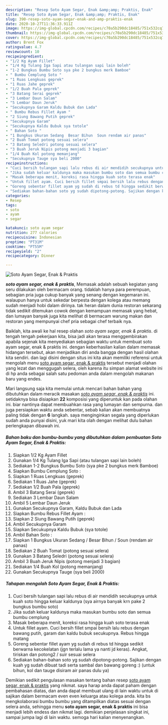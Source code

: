 ```yaml
---
description: "Resep Soto Ayam Segar, Enak &amp;amp; Praktis, Enak"
title: "Resep Soto Ayam Segar, Enak &amp;amp; Praktis, Enak"
slug: 390-resep-soto-ayam-segar-enak-and-amp-praktis-enak
date: 2020-10-27T11:36:33.911Z
image: https://img-global.cpcdn.com/recipes/c70a5b290dc18485/751x532cq70/soto-ayam-segar-enak-praktis-foto-resep-utama.jpg
thumbnail: https://img-global.cpcdn.com/recipes/c70a5b290dc18485/751x532cq70/soto-ayam-segar-enak-praktis-foto-resep-utama.jpg
cover: https://img-global.cpcdn.com/recipes/c70a5b290dc18485/751x532cq70/soto-ayam-segar-enak-praktis-foto-resep-utama.jpg
author: Brent Fox
ratingvalue: 4.7
reviewcount: 10
recipeingredient:
- "1/2 Kg Ayam Fillet"
- "1/4 Kg Tulang Iga Sapi atau tulangan sapi lain boleh"
- "1-2 Bungkus Bumbu Soto sya pke 2 bungkus merk Bamboe"
- " Bumbu Cemplung Soto "
- "1 Ruas Lengkuas geprek"
- "1 Ruas Jahe geprek"
- "1/2 Buah Pala geprek"
- "3 Batang Serai geprek"
- "3 Lembar Daun Salam"
- "5 Lembar Daun Jeruk"
- "Secukupnya Garam Kaldu Bubuk dan Lada"
- " Bumbu Rebus Fillet Ayam "
- "2 Siung Bawang Putih geprek"
- "Secukupnya Garam"
- "Secukupnya Kaldu Bubuk sya totole"
- " Bahan Soto "
- "1 Bungkus Ukuran Sedang  Besar Bihun  Soun rendam air panas"
- "2 Buah Tomat potong sesuai selera"
- "3 Batang Seledri potong sesuai selera"
- "3 Buah Jeruk Nipis potong menjadi 3 bagian"
- "1/4 Buah Kol potong memanjang"
- "Secukupnya Tauge sya beli 2000"
recipeinstructions:
- "Cuci bersih tulangan sapi lalu rebus di air mendidih secukupnya untuk kuah soto hingga keluar kaldunya (sya airnya banyak krn pake 2 bungkus bumbu soto)"
- "Jika sudah keluar kaldunya maka masukan bumbu soto dan semua bumbu cemplung"
- "Masak beberapa menit, koreksi rasa hingga kuah soto terasa enak"
- "Untuk fillet ayam. Cuci bersih fillet smpai bersih lalu rebus dengan bawang putih, garam dan kaldu bubuk secukupnya. Rebus hingga matang"
- "Goreng sebentar fillet ayam yg sudah di rebus td hingga sedikit berwarna kecokelatan (jgn terlalu lama ya nanti jd keras). Angkat, tiriskan dan potong2 / suir sesuai selera"
- "Sediakan bahan-bahan soto yg sudah dipotong-potong. Sajikan dengan kuah yg sudah dibuat tadi serta sambal dan bawang goreng :) (untuk bihun, kol dan tauge disiram air panas dulu ya)"
categories:
- Resep
tags:
- soto
- ayam
- segar

katakunci: soto ayam segar 
nutrition: 277 calories
recipecuisine: Indonesian
preptime: "PT31M"
cooktime: "PT55M"
recipeyield: "2"
recipecategory: Dinner

---
```



![Soto Ayam Segar, Enak &amp; Praktis](https://img-global.cpcdn.com/recipes/c70a5b290dc18485/751x532cq70/soto-ayam-segar-enak-praktis-foto-resep-utama.jpg)

<b><i>soto ayam segar, enak &amp; praktis</i></b>, Memasak adalah sebuah kegiatan yang seru dilakukan oleh bermacam orang. tidaklah hanya para perempuan, sebagian pria juga cukup banyak yang senang dengan kegemaran ini. walaupun hanya untuk sekedar berpesta dengan kolega atau memang sudah menjadi hobi dalam dirinya. tak heran dalam dunia restoran sekarang tidak sedikit ditemukan cowok dengan kemampuan memasak yang hebat, dan lumayan banyak juga kita melihat di bermacam warung makan dan restoran yang mempunyai chef pria sebagai chef terbaik nya.



Baiklah, kita awali ke hal resep olahan <i>soto ayam segar, enak &amp; praktis</i>. di tengah tengah pekerjaan kita, bisa jadi akan terasa menggembirakan apabila sejenak kita menyediakan sebagian waktu untuk membuat soto ayam segar, enak &amp; praktis ini. dengan keberhasilan kalian dalam memasak hidangan tersebut, akan menjadikan diri anda bangga dengan hasil olahan kita sendiri. dan lagi disini dengan situs ini kita akan memiliki referensi untuk mengolah menu <u>soto ayam segar, enak &amp; praktis</u> tersebut menjadi olahan yang lezat dan menggugah selera, oleh karena itu simpan alamat website ini di hp anda sebagai salah satu pedoman anda dalam mengolah makanan baru yang endes.


Mari langsung saja kita memulai untuk mencari bahan bahan yang dibutuhkan dalam meracik masakan <u><i>soto ayam segar, enak &amp; praktis</i></u> ini. setidaknya bisa disiapkan <b>22</b> komposisi yang diperuntuk kan pada olahan ini. biar nantinya dapat membuahkan rasa yang lumayan dan sempurna. dan juga persiapkan waktu anda sebentar, sebab kalian akan membuatnya paling tidak dengan <b>6</b> langkah. saya menginginkan segala yang diperlukan sudah anda punyai disini, yuk mari kita olah dengan melihat dulu bahan perlengkapan dibawah ini.

<!--inarticleads1-->

##### Bahan baku dan bumbu-bumbu yang dibutuhkan dalam pembuatan Soto Ayam Segar, Enak &amp; Praktis:

1. Siapkan 1/2 Kg Ayam Fillet
1. Gunakan 1/4 Kg Tulang Iga Sapi (atau tulangan sapi lain boleh)
1. Sediakan 1-2 Bungkus Bumbu Soto (sya pke 2 bungkus merk Bamboe)
1. Siapkan  Bumbu Cemplung Soto :
1. Siapkan 1 Ruas Lengkuas (geprek)
1. Sediakan 1 Ruas Jahe (geprek)
1. Sediakan 1/2 Buah Pala (geprek)
1. Ambil 3 Batang Serai (geprek)
1. Sediakan 3 Lembar Daun Salam
1. Ambil 5 Lembar Daun Jeruk
1. Gunakan Secukupnya Garam, Kaldu Bubuk dan Lada
1. Siapkan  Bumbu Rebus Fillet Ayam :
1. Siapkan 2 Siung Bawang Putih (geprek)
1. Ambil Secukupnya Garam
1. Siapkan Secukupnya Kaldu Bubuk (sya totole)
1. Ambil  Bahan Soto :
1. Siapkan 1 Bungkus Ukuran Sedang / Besar Bihun / Soun (rendam air panas)
1. Sediakan 2 Buah Tomat (potong sesuai selera)
1. Gunakan 3 Batang Seledri (potong sesuai selera)
1. Ambil 3 Buah Jeruk Nipis (potong menjadi 3 bagian)
1. Sediakan 1/4 Buah Kol (potong memanjang)
1. Gunakan Secukupnya Tauge (sya beli 2000)




<!--inarticleads2-->

##### Tahapan mengolah Soto Ayam Segar, Enak &amp; Praktis:

1. Cuci bersih tulangan sapi lalu rebus di air mendidih secukupnya untuk kuah soto hingga keluar kaldunya (sya airnya banyak krn pake 2 bungkus bumbu soto)
1. Jika sudah keluar kaldunya maka masukan bumbu soto dan semua bumbu cemplung
1. Masak beberapa menit, koreksi rasa hingga kuah soto terasa enak
1. Untuk fillet ayam. Cuci bersih fillet smpai bersih lalu rebus dengan bawang putih, garam dan kaldu bubuk secukupnya. Rebus hingga matang
1. Goreng sebentar fillet ayam yg sudah di rebus td hingga sedikit berwarna kecokelatan (jgn terlalu lama ya nanti jd keras). Angkat, tiriskan dan potong2 / suir sesuai selera
1. Sediakan bahan-bahan soto yg sudah dipotong-potong. Sajikan dengan kuah yg sudah dibuat tadi serta sambal dan bawang goreng :) (untuk bihun, kol dan tauge disiram air panas dulu ya)




Demikian sedikit pengulasan masakan tentang bahan resep <u>soto ayam segar, enak &amp; praktis</u> yang nikmat. saya harap anda dapat paham dengan pembahasan diatas, dan anda dapat membuat ulang di lain waktu untuk di sajikan dalam bermacam even even keluarga atau kolega anda. kita bs mengkolaborasi bumbu bumbu yang ditampilkan diatas sesuai dengan selera anda, sehingga menu <b>soto ayam segar, enak &amp; praktis</b> ini bisa menjadi lebih endess dan nikmat lagi. demikian penjelasan singkat ini, sampai jumpa lagi di lain waktu. semoga hari kalian menyenangkan.
